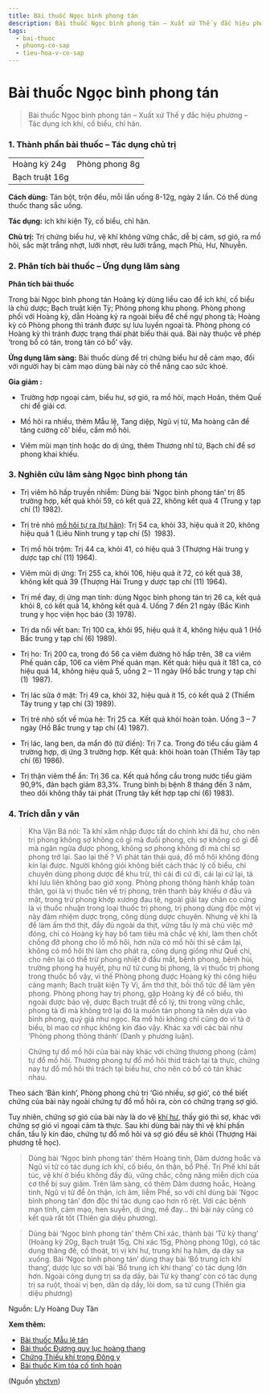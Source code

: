 ```yaml
---
title: Bài thuốc Ngọc bình phong tán
description: Bài thuốc Ngọc bình phong tán – Xuất xứ Thế y đắc hiệu phương – Tác dụng ích khí, cố biểu, chỉ hãn.
tags:
  - bai-thuoc
  - phuong-co-sap
  - tieu-hoa-v-co-sap
---
```


# Bài thuốc Ngọc bình phong tán 

> Bài thuốc Ngọc bình phong tán – Xuất xứ Thế y đắc hiệu phương – Tác dụng ích khí, cố biểu, chỉ hãn.

### 1. Thành phần bài thuốc – Tác dụng chủ trị

|  |  |
| --- | --- |
| Hoàng kỳ 24g | Phòng phong 8g |
| Bạch truật 16g |  |

**Cách dùng:** Tán bột, trộn đều, mỗi lần uống 8-12g, ngày 2 lần. Có thể dùng thuốc thang sắc uống.

**Tác dụng:** ích khí kiện Tỳ, cố biểu, chỉ hãn. 

**Chủ trị:** Trị chứng biểu hư, vệ khí không vững chắc, dễ bị cảm, sợ gió, ra mồ hôi, sắc mặt trắng nhợt, lưỡi nhợt, rêu lưỡi trắng, mạch Phù, Hư, Nhuyễn.

### 2. Phân tích bài thuốc – Ứng dụng lâm sàng

**Phân tích bài thuốc**

Trong bài Ngọc bình phong tán Hoàng kỳ dùng liều cao để ích khí, cố biểu là chủ dược; Bạch truật kiện Tỳ; Phòng phong khu phong. Phòng phong phối với Hoàng kỳ, dẫn Hoàng kỷ ra ngoài biểu để chế ngự phong tà; Hoàng kỳ có Phòng phong thì tránh được sự lưu luyến ngoại tà. Phòng phong có Hoàng kỳ thì tránh được trạng thái phát biểu thái quá. Bài này thuộc về phép ‘trong bổ có tán, trong tán có bổ’ vậy.

**Ứng dụng lâm sàng:** Bài thuốc dùng để trị chứng biểu hư dễ cảm mạo, đối với người hay bị cảm mạo dùng bài này có thể nâng cao sức khoẻ.

**Gia giảm :**

+ Trường hợp ngoại cảm, biểu hư, sợ gió, ra mồ hôi, mạch Hoãn, thêm Quế chi để giải cơ.

+ Mồ hôi ra nhiều, thêm Mẫu lệ, Tang diệp, Ngũ vị tử, Ma hoàng căn để tăng cường cô’ biểu, cầm mồ hôi.

+ Viêm mũi mạn tính hoặc do dị ứng, thêm Thương nhĩ tử, Bạch chỉ để sơ phong khai khiếu.

### 3. Nghiên cứu lâm sàng Ngọc bình phong tán

+ Trị viêm hô hấp truyền nhiễm: Dùng bài ‘Ngọc bình phong tán’ trị 85 trường hợp, kết quả khỏi 59, có kết quả 22, không kết quả 4 (Trung y tạp chí (1) 1982).

+ Trị trẻ nhỏ [mồ hôi tự ra (tự hãn)](/yhctvn/chung-tu-han-tu-ra-mo-hoi): Trị 54 ca, khỏi 33, hiệu quả ít 20, không hiệu quả 1 (Liêu Ninh trung y tạp chí (5)  1983).

+ Trị mồ hôi trộm: Trị 44 ca, khỏi 41, có hiệu quả 3 (Thượng Hải trung y dược tạp chí (11) 1964).

+ Viêm mũi dị ứng: Trị 255 ca, khỏi 106, hiệu quả ít 72, có kết quả 38, không kết quả 39 (Thượng Hải Trung y dược tạp chí (11) 1964).

+ Trị mề đay, dị ứng mạn tính: dùng Ngọc bình phong tán trị 26 ca, kết quả khỏi 8, có kết quả 14, không kết quả 4. Uống 7 đến 21 ngày (Bắc Kinh trung y học viện học báo (3) 1978).

+ Trị da nổi vết ban: Trị 100 ca, khỏi 95, hiệu quả ít 4, không hiệu quả 1 (Hồ Bắc trung y tạp chí (6) 1989).

+ Trị ho: Trị 200 ca, trong đó 56 ca viêm đường hô hấp trên, 38 ca viêm Phế quản cấp, 106 ca viêm Phế quản mạn. Kết quả: hiệu quả ít 181 ca, có hiệu quá 14, không hiệu quả 5, uống 2 – 11 ngày (Hồ bắc trung y tạp chí (1)  1987).

+ Trị lác sữa ở mặt: Trị 49 ca, khỏi 32, hiệu quả ít 15, có kết quả 2 (Thiểm Tây trung y tạp chí (3) 1989).

+ Trị trẻ nhỏ sốt về mùa hè: Trị 25 ca. Kết quả khỏi hoàn toàn. Uống 3 – 7 ngày (Hồ Bắc trung y tạp chí (4) 1987).

+ Trị lác, lang ben, da mẩn đỏ (tử điến): Trị 7 ca. Trong đó tiểu cầu giảm 4 trường hợp, dị ứng 3 trường hợp. Kết quả: khỏi hoàn toàn (Thiểm Tây tạp chí (6) 1986).

+ Trị thận viêm thể ẩn: Trị 36 ca. Kết quả hồng cầu trong nước tiểu giảm 90,9%, đản bạch giảm 83,3%. Trung bình bị bệnh 8 tháng đến 3 năm, theo dõi không thấy tái phát (Trung tây kết hợp tạp chí (6) 1983).

### 4. Trích dẫn y văn

> Kha Vận Bá nói: Tà khí xâm nhập được tất do chính khí đã hư, cho nên trị phong không sợ không có gì mà đuổi phong, chi sợ không có gì để mà ngăn ngừa được phong, không sợ phong không đi mà chỉ sợ phong trở lại. Sao lại thế ? Vì phát tán thái quá, đổ mồ hôi không đóng kín lại được. Người không giỏi không biết cách thác lý cố biểu, chỉ chuyên dùng phong dược để khu trừ, thì cái đi cứ đi, cái lại cứ lại, tà khí lưu liên không bao giờ xong. Phòng phong thông hành khắp toàn thân, gọi là vị thuốc tiên về trị phong, trên thanh bảy khiếu ở đầu và mặt, trong trừ phong khớp xương đau tê, ngoài giải tay chân co cứng là vị thuốc nhuận trong loại thuốc trị phong, trị phong dùng độc một vị này đảm nhiệm dược trọng, công dùng dược chuyên. Nhưng vệ khí là để làm ấm thớ thịt, đầy đủ ngoài da thịt, vững tấu lý mà chủ việc mở đóng, chỉ có Hoàng kỳ hay bổ tam tiêu mà chắc vệ khí, làm then chốt chống đỡ phong cho lỗ mồ hôi, hơn nữa có mồ hôi thì sẽ cầm lại, không có mồ hôi thì làm cho phát ra, công dụng giống như Quế chi, cho nên lại có thể trừ phong nhiệt ở đầu mắt, bệnh phong, bệnh hủi, trường phong hạ huyết, phụ nữ tử cung bị phong, là vị thuốc trị phong trong thuốc bổ vậy, vì thế Phòng phong được Hoàng kỳ thì công hiệu càng mạnh; Bạch truật kiện Tỳ Vị, ấm thớ thịt, bồi thổ tức để làm yên phong. Phòng phong hay trị phong, gặp Hoàng kỳ để cố biểu, thì ngoài được bảo vệ, dược Bạch truật để cố lý, thì trong vững chắc, phong tà đi mà không trở lại đó là muốn tán phong tà nên dựa vào bình phong, quý giá như ngọc. Ra mồ hôi không chỉ cũng do vì tà ở biểu, bì mao cơ nhục không kín đáo vậy. Khác xa với các bài như ‘Phòng phong thông thánh’ (Danh y phương luận).

> Chứng tự đổ mồ hôi của bài này khác với chứng thương phong (cảm) tự đổ mồ hôi. Thương phong tự đổ mồ hôi thid trách tại tà thực, chứng nay tự đổ mồ hôi thì trách tại biếu hư, cho nên có bổ có tán khác nhau.

Theo sách ‘Bản kinh’, Phòng phong chủ trị ‘Gió nhiều, sợ gió’, có thể biết chứng của bài này ngoài chứng tự đổ mồ hôi ra, còn có chứng trạng sợ gió.

Tuy nhiên, chứng sợ gió của bài này là do vệ [khí hư](/yhctvn/chung-khi-hu-trong-dong-y), thấy gió thì sợ, khác với chứng sợ gió vì ngoại cảm tà thực. Sau khi dùng bài này thì vệ khí phấn chấn, tấu lý kín đáo, chứng tự đổ mồ hôi và sợ gió đều sẽ khỏi (Thượng Hải phương tễ học).

> Dùng bài ‘Ngọc bình phong tán’ thêm Hoàng tinh, Dâm dương hoắc và Ngũ vị tử có tác dụng ích khí, cố biểu, ôn thận, bổ Phế. Trị Phế khí bất túc, vệ khí ở biểu không đầy đủ, vững chắc, công năng miễn dịch của cơ thể bị suy giảm. Trên lâm sàng, có thêm Dâm dương hoắc, Hoàng tinh, Ngũ vị tử để ôn thận, ích âm, liễm Phế, so với chl dùng bài ‘Ngọc bình phong tán’ đơn độc thì tác dụng cao hơn rõ rệt. Với các bệnh mạn tính, cảm mạo, hen suyễn, dị ứng, mề đay… thì bài này cũng có kết quả rất tốt (Thiên gia diệu phương).

> Dùng bài ‘Ngọc bình phong tán’ thêm Chỉ xác, thành bài ‘Tử kỳ thang’ (Hoàng kỳ 20g, Bạch truật 15g, Chỉ xác 15g, Phòng phong 10g), có tác dụng thăng đề, cố thoát, trị vị khí hư, trung khí hạ hãm, dạ dày sa xuống. Bài ‘Ngọc bình phong tán’ dùng thay bài ‘Bổ trung ích khí thang’, dược lực so với bài ‘Bổ trung ích khí thang’ có tác dụng lớn hơn. Ngoài công dụng trị sa dạ dầy, bài Tứ kỳ thang’ còn có tác dụng trị sa ruột, thoái vị bẹn, dãn dạ dầy, lòi dom, sa tử cung (Thiên gia diệu phương)

Nguồn: L/y Hoàng Duy Tân

**Xem thêm:**

* [Bài thuốc Mẫu lệ tán](/yhctvn/bai-thuoc-mau-le-tan)
* [Bài thuốc Đương quy lục hoàng thang](/yhctvn/duong-quy-luc-hoang-thang)
* [Chứng Thiếu khí trong Đông y](/yhctvn/chung-thieu-khi-hut-hoi)
* [Bài thuốc Kim tỏa cố tinh hoàn](/yhctvn/bai-thuoc-kim-toa-co-tinh-hoan)

(Nguồn <a href="https://yhctvn.com/bai-thuoc-ngoc-binh-phong-tan/" target="_blank">yhctvn</a>)
